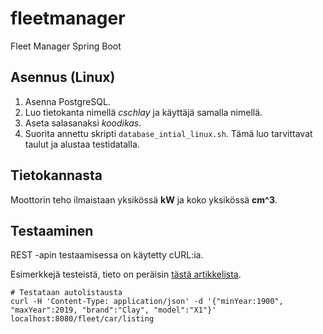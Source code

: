 # fleetmanager
Fleet Manager Spring Boot

## Asennus (Linux)
1. Asenna PostgreSQL.
2. Luo tietokanta nimellä *cschlay* ja käyttäjä samalla nimellä.
3. Aseta salasanaksi *koodikas*.
4. Suorita annettu skripti `database_intial_linux.sh`.
Tämä luo tarvittavat taulut ja alustaa testidatalla.

## Tietokannasta
Moottorin teho ilmaistaan yksikössä **kW** ja koko yksikössä **cm^3**.

## Testaaminen
REST -apin testaamisessa on käytetty cURL:ia.

Esimerkkejä testeistä, tieto on peräisin [tästä artikkelista](https://www.baeldung.com/curl-rest).
```
# Testataan autolistausta
curl -H 'Content-Type: application/json' -d '{"minYear:1900", "maxYear":2019, "brand":"Clay", "model":"X1"}' localhost:8080/fleet/car/listing
```
